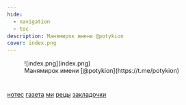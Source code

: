 ```yaml
---
hide:
  - navigation
  - toc
description: Манямирок имени @potykion
cover: index.png
---
```


<style>


</style>



<figure markdown>
  ![index.png](index.png)
  <figcaption markdown style="font-style: normal">Манямирок имени [@potykion](https://t.me/potykion)</figcaption>
</figure>

#

<div class="flex flex-col  items-center"> 

<a href="/b/">нотес</a>
<a href="/g/">газета</a>
<a href="/n/">ми</a>
<a href="https://potyk.notion.site/potyk/d47b6c5c807a41e2a9bb145632a20a5b">рецы</a>
<a href="/notes/bookmarks.md">закладочки</a>

</div>


